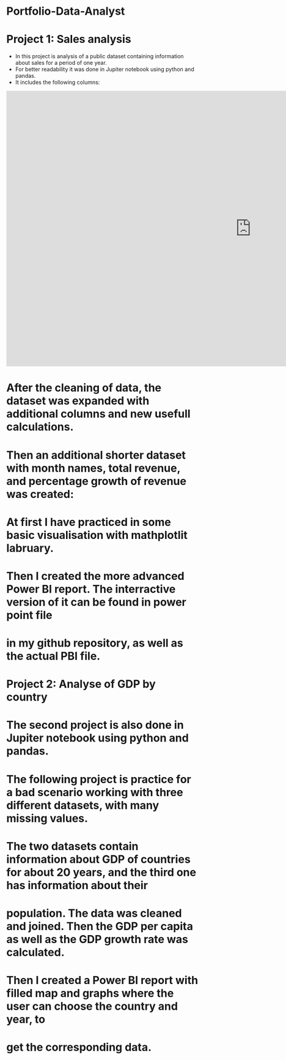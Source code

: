 # Portfolio-Data-Analyst

# Project 1: Sales analysis
* In this project is analysis of a public dataset containing information about sales for a period of one year.
* For better readability it was done in Jupiter notebook using python and pandas. 
* It includes the following columns:
<html>
<iframe title="Report Section" width="1280" height="720" src="https://app.powerbi.com/view?r=eyJrIjoiZGUyMGNmOWItYWZkOC00ZTBkLTg3YTEtMDU4NzA4NmU0YzBiIiwidCI6IjlmODI3MWI0LWVkNzAtNDg4OC1iMmE4LWI5ZGIyNmQxMDE1MCJ9" frameborder="0" allowFullScreen="true"></iframe>
 <html>


# After the cleaning of data, the dataset was expanded with additional columns and new usefull calculations.
# Then an additional shorter dataset with month names, total revenue, and percentage growth of revenue was created:

# At first I have practiced in some basic visualisation with mathplotlit labruary.
# Then I created the more advanced Power BI report. The interractive version of it can be found in power point file
# in my github repository, as well as the actual PBI file.

# Project 2: Analyse of GDP by country
# The second project is also done in Jupiter notebook using python and pandas. 
# The following project is practice for a bad scenario working with three different datasets, with many missing values.
# The two datasets contain information about GDP of countries for about 20 years, and the third one has information about their 
# population. The data was cleaned and joined. Then the GDP per capita as well as the GDP growth rate was calculated.

# Then I created a Power BI report with filled map and graphs where the user can choose the country and year, to 
# get the corresponding data. 
